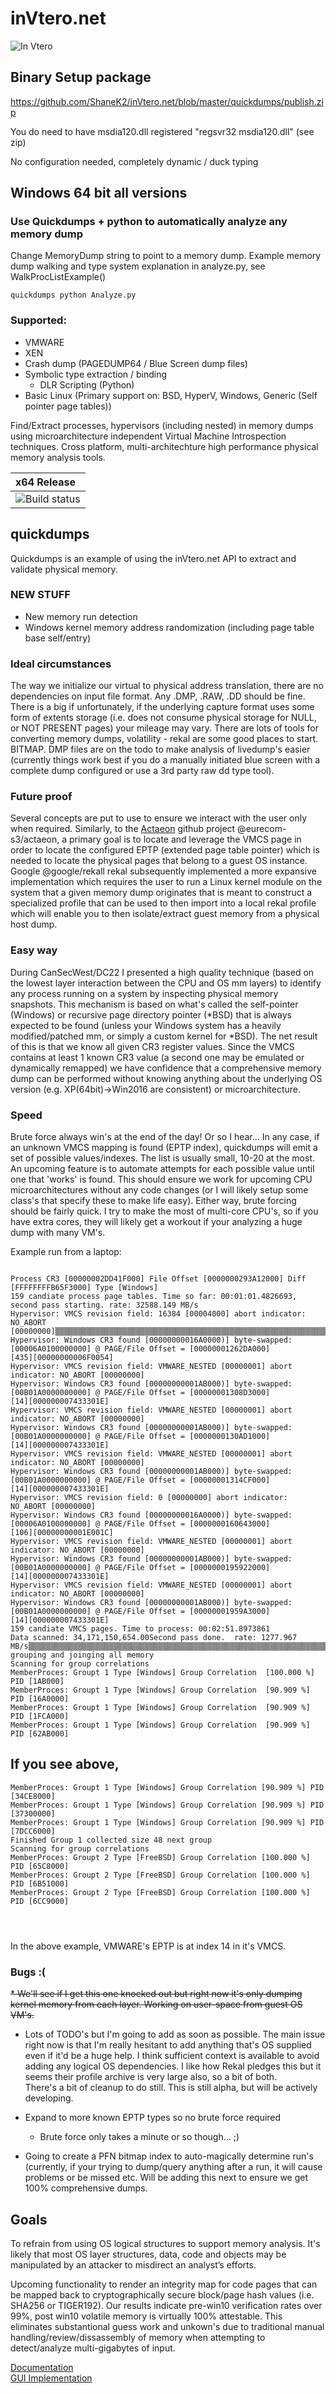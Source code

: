 # inVtero.net

![In Vtero](https://raw.githubusercontent.com/ShaneK2/inVtero.net/gh-pages/images/inVtero.jpg)


## Binary Setup package
https://github.com/ShaneK2/inVtero.net/blob/master/quickdumps/publish.zip

You do need to have msdia120.dll registered "regsvr32 msdia120.dll" (see zip)

No configuration needed, completely dynamic / duck typing

## Windows 64 bit all versions

### Use Quickdumps + python to automatically analyze any memory dump

Change MemoryDump string to point to a memory dump.  Example memory dump walking and type system
explanation in analyze.py, see WalkProcListExample() 

```
quickdumps python Analyze.py
```


### Supported:

* VMWARE 
* XEN 
* Crash dump (PAGEDUMP64 / Blue Screen dump files)
* Symbolic type extraction / binding 
  * DLR Scripting (Python)
* Basic Linux (Primary support on: BSD, HyperV, Windows, Generic (Self pointer page tables)) 


Find/Extract processes, hypervisors (including nested) in memory dumps using microarchitecture independent
Virtual Machine Introspection techniques.  Cross platform, multi-architechture high performance physical memory analysis tools.

| x64 Release |
|:------------|
|![Build status](https://ktwo.visualstudio.com/DefaultCollection/_apis/public/build/definitions/16d48273-682e-4b01-8392-1f83fc2c3bcd/4/badge)|


## quickdumps
Quickdumps is an example of using the inVtero.net API to extract and validate physical memory.

### NEW STUFF
* New memory run detection
* Windows kernel memory address randomization (including page table base self/entry)


### Ideal circumstances
The way we initialize our virtual to physical address translation, there are no dependencies on input file format.  Any .DMP,
.RAW, .DD should be fine.  There is a big if unfortunately,  if the underlying capture format uses some form of extents storage
(i.e. does not consume physical storage for NULL, or NOT PRESENT pages) your mileage may vary.  There are lots of tools for
converting memory dumps, volatility - rekal are some good places to start.  BITMAP. DMP files are on the todo to make analysis
of livedump's easier (currently things work best if you do a manually initiated blue screen with a complete dump configured or
use a 3rd party raw dd type tool).

### Future proof
Several concepts are put to use to ensure we interact with the user only when required.  Similarly, to the
[Actaeon](http://www.syssec-project.eu/m/page-media/3/raid13_graziano.pdf) github project @eurecom-s3/actaeon, a primary
goal is to locate and leverage the VMCS page in order to locate the configured EPTP (extended page table pointer) which is
needed to locate the physical pages that belong to a guest OS instance.  Google @google/rekall rekal subsequently implemented 
a more expansive implementation which requires the user to run a Linux kernel module on the system that a given memory dump
originates that is meant to construct a specialized profile that can be used to then import into a local rekal profile which
will enable you to then isolate/extract guest memory from a physical host dump.

### Easy way
During CanSecWest/DC22 I presented a high quality technique (based on the lowest layer interaction between the CPU and 
OS mm layers) to identify any process running on a system by inspecting physical memory snapshots.  This mechanism is based on
what's called the self-pointer (Windows) or recursive page directory pointer (*BSD) that is always expected to be found 
(unless your Windows system has a heavily modified/patched mm, or simply a custom kernel for *BSD).  The net result of this
is that we know all given CR3 register values.  Since the VMCS contains at least 1 known CR3 value (a second one may be 
emulated or dynamically remapped) we have confidence that a comprehensive memory dump can be performed without knowing anything
about the underlying OS version (e.g. XP(64bit)->Win2016 are consistent) or microarchitecture.

### Speed 
Brute force always win's at the end of the day!  Or so I hear...  In any case, if an unknown VMCS mapping is found (EPTP index),
quickdumps will emit a set of possible values/indexes.  The list is usually small, 10-20 at the most.  An upcoming feature
is to automate attempts for each possible value until one that 'works' is found.  This should ensure we work for upcoming 
CPU microarchitectures without any code changes (or I will likely setup some class's that specify these to make life easy).
Either way, brute forcing should be fairly quick.  I try to make the most of multi-core CPU's, so if you have extra cores, 
they will likely get a workout if your analyzing a huge dump with many VM's.

Example run from a laptop:
```

Process CR3 [00000002DD41F000] File Offset [0000000293A12000] Diff [FFFFFFFFB65F3000] Type [Windows]
159 candiate process page tables. Time so far: 00:01:01.4826693, second pass starting. rate: 32588.149 MB/s
Hypervisor: VMCS revision field: 16384 [00004000] abort indicator: NO_ABORT [00000000]▒▒▒▒▒▒▒▒▒▒▒▒▒▒▒▒▒▒▒▒▒▒▒▒▒▒▒▒▒▒▒▒▒▒▒▒▒▒▒▒▒▒▒▒▒▒▒▒▒▒▒▒▒▒▒▒▒▒▒▒▒▒▒▒▒▒▒▒▒▒▒▒▒▒▒▒▒▒▒▒▒▒▒▒▒▒▒▒▒▒▒▒▒▒▒▒▒▒▒▒▒▒▒▒▒
Hypervisor: Windows CR3 found [00000000016A0000)] byte-swapped: [00006A0100000000] @ PAGE/File Offset = [00000001262DA000]
[435][00000000006F0054]
Hypervisor: VMCS revision field: VMWARE_NESTED [00000001] abort indicator: NO_ABORT [00000000]
Hypervisor: Windows CR3 found [00000000001AB000)] byte-swapped: [00B01A0000000000] @ PAGE/File Offset = [00000001308D3000]
[14][000000007433301E]
Hypervisor: VMCS revision field: VMWARE_NESTED [00000001] abort indicator: NO_ABORT [00000000]
Hypervisor: Windows CR3 found [00000000001AB000)] byte-swapped: [00B01A0000000000] @ PAGE/File Offset = [0000000130AD1000]
[14][000000007433301E]
Hypervisor: VMCS revision field: VMWARE_NESTED [00000001] abort indicator: NO_ABORT [00000000]
Hypervisor: Windows CR3 found [00000000001AB000)] byte-swapped: [00B01A0000000000] @ PAGE/File Offset = [00000001314CF000]
[14][000000007433301E]
Hypervisor: VMCS revision field: 0 [00000000] abort indicator: NO_ABORT [00000000]
Hypervisor: Windows CR3 found [00000000016A0000)] byte-swapped: [00006A0100000000] @ PAGE/File Offset = [0000000160643000]
[106][00000000001E001C]
Hypervisor: VMCS revision field: VMWARE_NESTED [00000001] abort indicator: NO_ABORT [00000000]
Hypervisor: Windows CR3 found [00000000001AB000)] byte-swapped: [00B01A0000000000] @ PAGE/File Offset = [0000000195922000]
[14][000000007433301E]
Hypervisor: VMCS revision field: VMWARE_NESTED [00000001] abort indicator: NO_ABORT [00000000]
Hypervisor: Windows CR3 found [00000000001AB000)] byte-swapped: [00B01A0000000000] @ PAGE/File Offset = [00000001959A3000]
[14][000000007433301E]
159 candiate VMCS pages. Time to process: 00:02:51.8973861
Data scanned: 34,171,150,654.00Second pass done.  rate: 1277.967 MB/s▒▒▒▒▒▒▒▒▒▒▒▒▒▒▒▒▒▒▒▒▒▒▒▒▒▒▒▒▒▒▒▒▒▒▒▒▒▒▒▒▒▒▒▒▒▒▒▒▒▒▒▒▒▒▒▒▒▒▒▒▒▒▒▒▒▒▒▒▒▒▒▒▒▒▒▒▒▒▒▒▒▒▒▒▒▒▒▒▒▒▒▒▒▒▒▒▒▒▒▒▒▒▒▒▒▒▒▒▒▒▒▒▒▒▒▒▒▒▒▒▒▒
grouping and joinging all memory
Scanning for group correlations
MemberProces: Groupt 1 Type [Windows] Group Correlation  [100.000 %] PID [1AB000]
MemberProces: Groupt 1 Type [Windows] Group Correlation  [90.909 %] PID [16A0000]
MemberProces: Groupt 1 Type [Windows] Group Correlation  [90.909 %] PID [1FCA000]
MemberProces: Groupt 1 Type [Windows] Group Correlation  [90.909 %] PID [62AB000]

```
## If you see above, 

```
MemberProces: Groupt 1 Type [Windows] Group Correlation [90.909 %] PID [34CE8000]
MemberProces: Groupt 1 Type [Windows] Group Correlation [90.909 %] PID [37300000]
MemberProces: Groupt 1 Type [Windows] Group Correlation [90.909 %] PID [7DCC6000]
Finished Group 1 collected size 48 next group
Scanning for group correlations
MemberProces: Groupt 2 Type [FreeBSD] Group Correlation [100.000 %] PID [65C8000]
MemberProces: Groupt 2 Type [FreeBSD] Group Correlation [100.000 %] PID [6B51000]
MemberProces: Groupt 2 Type [FreeBSD] Group Correlation [100.000 %] PID [6CC9000]




```

In the above example, VMWARE's EPTP is at index 14 in it's VMCS.

### Bugs :(
~~* We'll see if I get this one knocked out but right now it's only dumping kernel memory from each layer.  Working on user-space
        from guest OS VM's.~~ 
* Lots of TODO's but I'm going to add as soon as possible.  The main issue right now is that I'm really hesitant to add anything
   that's OS supplied even if it'd be a huge help.  I think sufficient context is available to avoid adding any logical OS dependencies.
   I like how Rekal pledges this but it seems their profile archive is very large also, so a bit of both.  
   There's a bit of cleanup to do still. This is still alpha, but will be actively developing.

* Expand to more known EPTP types so no brute force required
    * Brute force only takes a minute or so though... ;)
* Going to create a PFN bitmap index to auto-magically determine run's (currently, if your trying to dump/query anything after a run,
   it will cause problems or be missed etc.  Will be adding this next to ensure we get 100% comprehensive dumps.

## Goals
To refrain from using OS logical structures to support memory analysis.  It's likely that most OS layer structures, data,
code and objects may be manipulated by an attacker to misdirect an analyst’s efforts.

Upcoming functionality to render an integrity map for code pages that can be mapped back to cryptographically secure block/page hash values (i.e. SHA256 or TIGER192).  Our results indicate pre-win10 verification rates over 99%, post win10 volatile memory is virtually 100% attestable.  This eliminates substantional guess work and unkown's due to traditional manual handling/review/dissassembly of memory when attempting to detect/analyze multi-gigabytes of input.






[Documentation](http://ShaneK2.github.io/inVtero.net)  
[GUI Implementation](https://blockwatch.ioactive.com/)
